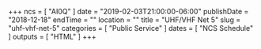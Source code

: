 +++
ncs = [ "AI0Q" ]
date = "2019-02-03T21:00:00-06:00"
publishDate = "2018-12-18"
endTime = ""
location = ""
title = "UHF/VHF Net 5"
slug = "uhf-vhf-net-5"
categories = [ "Public Service" ]
dates = [ "NCS Schedule" ]
outputs = [ "HTML" ]
+++
